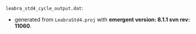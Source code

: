 `leabra_std4_cycle_output.dat`:
* generated from `LeabraStd4.proj` with **emergent version: 8.1.1 svn rev: 11060**.
